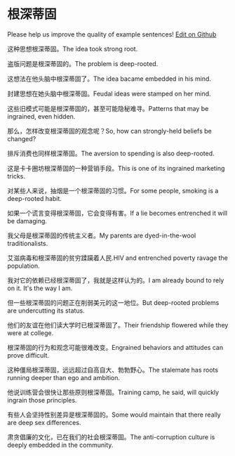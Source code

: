 # 根深蒂固

Please help us improve the quality of example sentences! [Edit on Github](https://github.com/jiyushe/jiyu-example-sentence-source/blob/main/chinese/genshendigu.md)

<p><span class="chinese">这种思想根深蒂固。</span><span class="english">The idea took strong root.</span></p>

<p><span class="chinese">盗版问题是根深蒂固的。</span><span class="english">The problem is deep-rooted.</span></p>

<p><span class="chinese">这想法在他头脑中根深蒂固了。</span><span class="english">The idea bacame embedded in his mind.</span></p>

<p><span class="chinese">封建思想在她头脑中根深蒂固。</span><span class="english">Feudal ideas were stamped on her mind.</span></p>

<p><span class="chinese">这些旧模式可能是根深蒂固的，甚至可能隐秘难寻。</span><span class="english">Patterns that may be ingrained, even hidden.</span></p>

<p><span class="chinese">那么，怎样改变根深蒂固的观念呢？</span><span class="english">So, how can strongly-held beliefs be changed?</span></p>

<p><span class="chinese">排斥消费也同样根深蒂固。</span><span class="english">The aversion to spending is also deep-rooted.</span></p>

<p><span class="chinese">这是卡卡圈坊根深蒂固的一种营销手段。</span><span class="english">This is one of its ingrained marketing tricks.</span></p>

<p><span class="chinese">对某些人来说，抽烟是一个根深蒂固的习惯。</span><span class="english">For some people, smoking is a deep-rooted habit.</span></p>

<p><span class="chinese">如果一个谎言变得根深蒂固，它会变得有害。</span><span class="english">If a lie becomes entrenched it will be damaging.</span></p>

<p><span class="chinese">我父母是根深蒂固的传统主义者。</span><span class="english">My parents are dyed-in-the-wool traditionalists.</span></p>

<p><span class="chinese">艾滋病毒和根深蒂固的贫穷蹂躏着人民.</span><span class="english">HIV and entrenched poverty ravage the population.</span></p>

<p><span class="chinese">我对它的依赖已经根深蒂固了，我就是这样认为的。</span><span class="english">I am already bound to rely on it. It's the way I am.</span></p>

<p><span class="chinese">但一些根深蒂固的问题正在削弱美元的这一地位。</span><span class="english">But deep-rooted problems are undercutting its status.</span></p>

<p><span class="chinese">他们的友谊在他们读大学时已根深蒂固了。</span><span class="english">Their friendship flowered while they were at college.</span></p>

<p><span class="chinese">根深蒂固的行为和观念可能很难改变。</span><span class="english">Engrained behaviors and attitudes can prove difficult.</span></p>

<p><span class="chinese">这种僵局根深蒂固，远远超过自高自大、勃勃野心。</span><span class="english">The stalemate has roots running deeper than ego and ambition.</span></p>

<p><span class="chinese">他说训练营会很快让那些原则根深蒂固。</span><span class="english">Training camp, he said, will quickly ingrain those principles.</span></p>

<p><span class="chinese">有些人会坚持性别差异是根深蒂固的。</span><span class="english">Some would maintain that there really are deep sex differences.</span></p>

<p><span class="chinese">肃贪倡廉的文化，已在我们的社会根深蒂固。</span><span class="english">The anti-corruption culture is deeply embedded in the community.</span></p>

